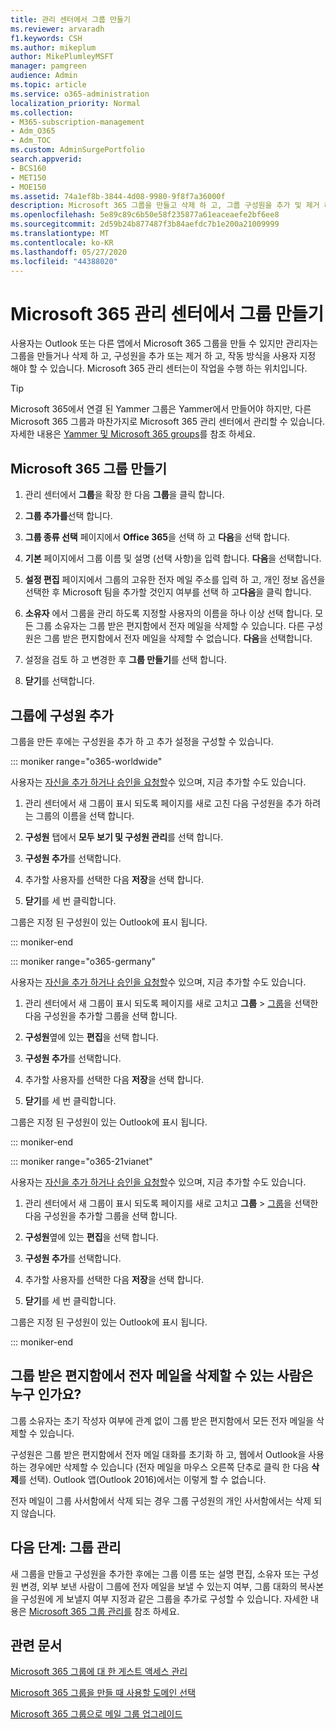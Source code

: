 ```yaml
---
title: 관리 센터에서 그룹 만들기
ms.reviewer: arvaradh
f1.keywords: CSH
ms.author: mikeplum
author: MikePlumleyMSFT
manager: pamgreen
audience: Admin
ms.topic: article
ms.service: o365-administration
localization_priority: Normal
ms.collection:
- M365-subscription-management
- Adm_O365
- Adm_TOC
ms.custom: AdminSurgePortfolio
search.appverid:
- BCS160
- MET150
- MOE150
ms.assetid: 74a1ef8b-3844-4d08-9980-9f8f7a36000f
description: Microsoft 365 그룹을 만들고 삭제 하 고, 그룹 구성원을 추가 및 제거 하 고, 그룹의 작동 방식을 사용자 지정 하는 방법에 대해 알아봅니다.
ms.openlocfilehash: 5e89c89c6b50e58f235877a61eaceaefe2bf6ee8
ms.sourcegitcommit: 2d59b24b877487f3b84aefdc7b1e200a21009999
ms.translationtype: MT
ms.contentlocale: ko-KR
ms.lasthandoff: 05/27/2020
ms.locfileid: "44388020"
---
```

# <a name="create-a-group-in-the-microsoft-365-admin-center"></a>Microsoft 365 관리 센터에서 그룹 만들기
  
사용자는 Outlook 또는 다른 앱에서 Microsoft 365 그룹을 만들 수 있지만 관리자는 그룹을 만들거나 삭제 하 고, 구성원을 추가 또는 제거 하 고, 작동 방식을 사용자 지정 해야 할 수 있습니다. Microsoft 365 관리 센터는이 작업을 수행 하는 위치입니다. 

> [!TIP]
> Microsoft 365에서 연결 된 Yammer 그룹은 Yammer에서 만들어야 하지만, 다른 Microsoft 365 그룹과 마찬가지로 Microsoft 365 관리 센터에서 관리할 수 있습니다. 자세한 내용은 [Yammer 및 Microsoft 365 groups](https://docs.microsoft.com/yammer/manage-yammer-groups/yammer-and-office-365-groups)를 참조 하세요. 

## <a name="create-a-microsoft-365-group"></a>Microsoft 365 그룹 만들기

1. 관리 센터에서 **그룹**을 확장 한 다음 **그룹**을 클릭 합니다.

2. **그룹 추가를**선택 합니다.
  
3. **그룹 종류 선택** 페이지에서 **Office 365**을 선택 하 고 **다음**을 선택 합니다.

4. **기본** 페이지에서 그룹 이름 및 설명 (선택 사항)을 입력 합니다. **다음**을 선택합니다.
    
5. **설정 편집** 페이지에서 그룹의 고유한 전자 메일 주소를 입력 하 고, 개인 정보 옵션을 선택한 후 Microsoft 팀을 추가할 것인지 여부를 선택 하 고**다음**을 클릭 합니다.
    
6. **소유자** 에서 그룹을 관리 하도록 지정할 사용자의 이름을 하나 이상 선택 합니다. 모든 그룹 소유자는 그룹 받은 편지함에서 전자 메일을 삭제할 수 있습니다. 다른 구성원은 그룹 받은 편지함에서 전자 메일을 삭제할 수 없습니다. **다음**을 선택합니다.
    
7. 설정을 검토 하 고 변경한 후 **그룹 만들기**를 선택 합니다.

8. **닫기**를 선택합니다.
    
## <a name="add-members-to-the-group"></a>그룹에 구성원 추가

그룹을 만든 후에는 구성원을 추가 하 고 추가 설정을 구성할 수 있습니다.

::: moniker range="o365-worldwide"

사용자는 [자신을 추가 하거나 승인을 요청할](https://support.microsoft.com/en-us/office/join-a-group-in-outlook-2e59e19c-b872-44c8-ae84-0acc4b79c45d)수 있으며, 지금 추가할 수도 있습니다.

1. 관리 센터에서 새 그룹이 표시 되도록 페이지를 새로 고친 다음 구성원을 추가 하려는 그룹의 이름을 선택 합니다.
    
2. **구성원** 탭에서 **모두 보기 및 구성원 관리**를 선택 합니다.

3. **구성원 추가**를 선택합니다.
    
4. 추가할 사용자를 선택한 다음 **저장**을 선택 합니다.
    
5. **닫기**를 세 번 클릭합니다. 
    
그룹은 지정 된 구성원이 있는 Outlook에 표시 됩니다.

::: moniker-end

::: moniker range="o365-germany"

사용자는 [자신을 추가 하거나 승인을 요청할](https://support.microsoft.com/en-us/office/join-a-group-in-outlook-2e59e19c-b872-44c8-ae84-0acc4b79c45d)수 있으며, 지금 추가할 수도 있습니다.
1. 관리 센터에서 새 그룹이 표시 되도록 페이지를 새로 고치고 **그룹** \> <a href="https://go.microsoft.com/fwlink/p/?linkid=2052855" target="_blank">그룹</a>을 선택한 다음 구성원을 추가할 그룹을 선택 합니다.
    
2. **구성원**옆에 있는 **편집**을 선택 합니다.
3. **구성원 추가**를 선택합니다.
    
4. 추가할 사용자를 선택한 다음 **저장**을 선택 합니다.
    
5. **닫기**를 세 번 클릭합니다. 
    
그룹은 지정 된 구성원이 있는 Outlook에 표시 됩니다.
  
::: moniker-end

::: moniker range="o365-21vianet"

사용자는 [자신을 추가 하거나 승인을 요청할](https://support.microsoft.com/en-us/office/join-a-group-in-outlook-2e59e19c-b872-44c8-ae84-0acc4b79c45d)수 있으며, 지금 추가할 수도 있습니다.
1. 관리 센터에서 새 그룹이 표시 되도록 페이지를 새로 고치고 **그룹** \> <a href="https://go.microsoft.com/fwlink/p/?linkid=2052855" target="_blank">그룹</a>을 선택한 다음 구성원을 추가할 그룹을 선택 합니다.
    
2. **구성원**옆에 있는 **편집**을 선택 합니다.
3. **구성원 추가**를 선택합니다.
    
4. 추가할 사용자를 선택한 다음 **저장**을 선택 합니다.
    
5. **닫기**를 세 번 클릭합니다. 
    
그룹은 지정 된 구성원이 있는 Outlook에 표시 됩니다.
  
::: moniker-end

## <a name="who-can-delete-email-from-the-group-inbox"></a>그룹 받은 편지함에서 전자 메일을 삭제할 수 있는 사람은 누구 인가요?

그룹 소유자는 초기 작성자 여부에 관계 없이 그룹 받은 편지함에서 모든 전자 메일을 삭제할 수 있습니다.
  
구성원은 그룹 받은 편지함에서 전자 메일 대화를 초기화 하 고, 웹에서 Outlook을 사용 하는 경우에만 삭제할 수 있습니다 (전자 메일을 마우스 오른쪽 단추로 클릭 한 다음 **삭제**를 선택). Outlook 앱(Outlook 2016)에서는 이렇게 할 수 없습니다.
  
전자 메일이 그룹 사서함에서 삭제 되는 경우 그룹 구성원의 개인 사서함에서는 삭제 되지 않습니다.

## <a name="next-step-manage-your-group"></a>다음 단계: 그룹 관리

새 그룹을 만들고 구성원을 추가한 후에는 그룹 이름 또는 설명 편집, 소유자 또는 구성원 변경, 외부 보낸 사람이 그룹에 전자 메일을 보낼 수 있는지 여부, 그룹 대화의 복사본을 구성원에 게 보낼지 여부 지정과 같은 그룹을 추가로 구성할 수 있습니다. 자세한 내용은 [Microsoft 365 그룹 관리를](manage-groups.md) 참조 하세요.

## <a name="related-articles"></a>관련 문서

[Microsoft 365 그룹에 대 한 게스트 액세스 관리](https://support.office.com/article/adding-guests-to-office-365-groups-bfc7a840-868f-4fd6-a390-f347bf51aff6)

[Microsoft 365 그룹을 만들 때 사용할 도메인 선택](choose-domain-to-create-groups.md)

[Microsoft 365 그룹으로 메일 그룹 업그레이드](../manage/upgrade-distribution-lists.md)
